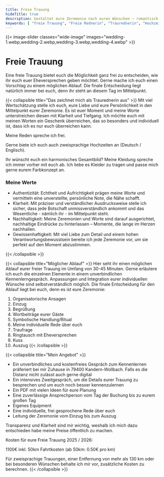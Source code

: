 ```yaml
---
title: Freie Trauung
hideTitle: true
description: Gestaltet eure Zeremonie nach euren Wünschen – romantisch, modern oder klassisch, aber immer einprägsam und einfühlsam.
keywords: [ "freie Trauung", "Freie Rednerin", "Traurednerin", "Hochzeit", "Schwarzwald", "Hochrhein", "Deutschschweiz", "Kaiserstuhl", "Freiburg", "individuelle Zeremonie", "romantische Trauung", "moderne Hochzeit", "emotional", "mit Herz", "Symbolische Handlung", "Traurede", "freies Sprechen", "Authentizität", "Nachhaltigkeit", "Gewissenhaftigkeit", "Klarheit"]
---
```


{{< image-slider classes="wide-image" images="wedding-1.webp,wedding-2.webp,wedding-3.webp,wedding-4.webp" >}}

# Freie Trauung

Eine freie Trauung bietet euch die Möglichkeit ganz frei zu entscheiden, wie ihr euch euer Eheversprechen geben möchtet.
Gerne mache ich euch einen Vorschlag zu einem möglichen Ablauf. Die finale
Entscheidung liegt natürlich immer bei euch, denn ihr steht an diesem Tag im Mittelpunkt.

{{< collapsible title="Das zeichnet mich als Traurednerin aus" >}}
Mit viel Wertschätzung stelle ich euch, eure Liebe und eure Persönlichkeit in den Mittelpunkt eurer Zeremonie. Es ist
euer Moment und meine Worte unterstreichen diesen mit Klarheit und Tiefgang.
Ich möchte euch mit meinen Worten ein Geschenk überreichen, das so besonders und individuell ist, dass ich es nur euch
überreichen kann.

Meine Reden spreche ich frei.

Gerne biete ich euch auch zweisprachige Hochzeiten an (Deutsch / Englisch).

Ihr wünscht euch ein harmonisches Gesamtbild? Meine Kleidung spreche ich immer vorher mit euch ab. Ich liebe es Kleider
zu tragen und passe mich gerne eurem Farbkonzept an.

<div class="highlight">
    <h3>Meine Werte</h3>
    <ul>
        <li>Authentizität: Echtheit und Aufrichtigkeit prägen meine Worte und vermitteln eine unverstellte, persönliche Note, die Nähe schafft.</li>
        <li>Klarheit: Mit präziser und verständlicher Ausdrucksweise stelle ich sicher, dass jede Botschaft unmissverständlich ankommt und das Wesentliche - nämlich ihr - im Mittelpunkt steht.</li>
        <li>Nachhaltigkeit: Meine Zeremonien und Worte sind darauf ausgerichtet, nachhaltige Eindrücke zu hinterlassen – Momente, die lange im Herzen nachhallen.</li>
        <li>Gewissenhaftigkeit: Mit viel Liebe zum Detail und einem hohen Verantwortungsbewusstsein bereite ich jede Zeremonie vor, um sie perfekt auf den Moment abzustimmen.</li>
    </ul>
</div>
{{< /collapsible >}}

{{< collapsible title="Möglicher Ablauf" >}}
Hier seht ihr einen möglichen Ablauf eurer freier Trauung im Umfang von 30-45 Minuten. Gerne erläutere ich euch die
einzelnen Elemente in einem unverbindlichen Kennenlerngespräch.
Anpassungen und Integration eurer individuellen Wünsche sind selbstverständlich möglich. Die finale Entscheidung für den
Ablauf liegt bei euch, denn es ist eure Zeremonie:

1. Organisatorische Ansagen
0. Einzug
0. Begrüßung
0. Wortbeiträge eurer Gäste
0. Symbolische Handlung/Ritual
0. Meine individuelle Rede über euch
0. Traufrage
0. Ringtausch mit Eheversprechen
0. Kuss
0. Auszug
   {{< /collapsible >}}

{{< collapsible title="Mein Angebot" >}}

- Ein unverbindliches und kostenfreies Gespräch zum Kennenlernen präferiert bei mir Zuhause in 79400 Kandern-Wollbach.
  Falls es die Distanz nicht zulässt auch gerne digital
- Ein intensives Zweitgespräch, um die Details eurer Trauung zu besprechen und um euch noch besser kennenzulernen
- Ein PDF mit vielen Ideen für eure Planung
- Eine zuverlässige Ansprechperson vom Tag der Buchung bis zu eurem großen Tag
- Eigenes Equipment
- Eine individuelle, frei gesprochene Rede über euch
- Leitung der Zeremonie vom Einzug bis zum Auszug

Transparenz und Klarheit sind mir wichtig, weshalb ich mich dazu entschieden habe meine Preise öffentlich zu machen.

<div class="highlight">
  <p>Kosten für eure Freie Trauung 2025 / 2026:</p>
  <p>1100€ inkl. 50km Fahrtkosten (ab 50km: 0.50€ pro km)</p>
</div>

Für zweisprachige Trauungen, einer Entfernung von mehr als 130 km oder bei besonderen Wünschen behalte ich mir vor,
zusätzliche Kosten zu berechnen.
{{< /collapsible >}}
